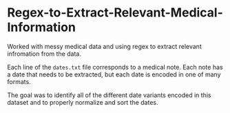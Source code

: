 # Regex-to-Extract-Relevant-Medical-Information

Worked with messy medical data and using regex to extract relevant infromation from the data. 

Each line of the `dates.txt` file corresponds to a medical note. Each note has a date that needs to be extracted, but each date is encoded in one of many formats.

The goal was to identify all of the different date variants encoded in this dataset and to properly normalize and sort the dates.
